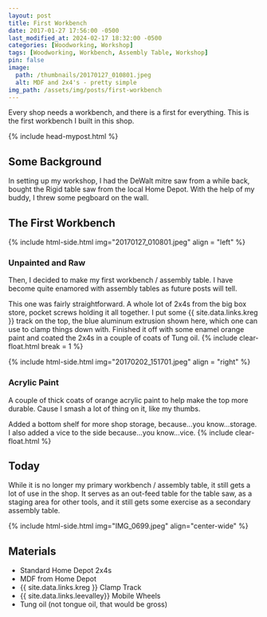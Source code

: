 ```yaml
---
layout: post
title: First Workbench
date: 2017-01-27 17:56:00 -0500
last_modified_at: 2024-02-17 18:32:00 -0500
categories: [Woodworking, Workshop]
tags: [Woodworking, Workbench, Assembly Table, Workshop]
pin: false
image:
  path: /thumbnails/20170127_010801.jpeg
  alt: MDF and 2x4's - pretty simple
img_path: /assets/img/posts/first-workbench
---
```


Every shop needs a workbench, and there is a first for everything. This is the first workbench I built in this shop.

{% include head-mypost.html %}

## Some Background

In setting up my workshop, I had the DeWalt mitre saw from a while back, bought the Rigid table saw from the local Home Depot. With the help of my buddy, I threw some pegboard on the wall.

## The First Workbench

{% include html-side.html img="20170127_010801.jpeg" align = "left" %}

### Unpainted and Raw

Then, I decided to make my first workbench / assembly table. I have become quite enamored with assembly tables as future posts will tell.

This one was fairly straightforward. A whole lot of 2x4s from the big box store, pocket screws holding it all together. I put some {{ site.data.links.kreg }} track on the top, the blue aluminum extrusion shown here, which one can use to clamp things down with. Finished it off with some enamel orange paint and coated the 2x4s in a couple of coats of Tung oil.
{% include clear-float.html break = 1 %}

{% include html-side.html img="20170202_151701.jpeg" align = "right" %}

### Acrylic Paint

A couple of thick coats of orange acrylic paint to help make the top more durable. Cause I smash a lot of thing on it, like my thumbs.

Added a bottom shelf for more shop storage, because...you know...storage. I also added a vice to the side because...you know...vice.
{% include clear-float.html %}

## Today

While it is no longer my primary workbench / assembly table, it still gets a lot of use in the shop. It serves as an out-feed table for the table saw, as a staging area for other tools, and it still gets some exercise as a secondary assembly table.

{% include html-side.html img="IMG_0699.jpeg" align="center-wide" %}

## Materials

- Standard Home Depot 2x4s
- MDF from Home Depot
- {{ site.data.links.kreg }} Clamp Track
- {{ site.data.links.leevalley}} Mobile Wheels
- Tung oil (not tongue oil, that would be gross)
